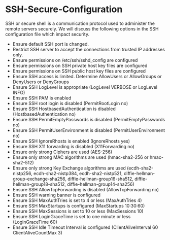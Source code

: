 # SSH-Secure-Configuration
SSH or secure shell is a communication protocol used to administer the remote servers securely. We will discuss the following options in the SSH configuration file which impact security.
-	Ensure default SSH port is changed.
-	Restrict SSH server to accept the connections from trusted IP addresses only.
-	Ensure permissions on /etc/ssh/sshd_config are configured
-	Ensure permissions on SSH private host key files are configured
-	Ensure permissions on SSH public host key files are configured
-	Ensure SSH access is limited. Determine AllowUsers or AllowGroups or DenyUsers or DenyGroups 
-	Ensure SSH LogLevel is appropriate (LogLevel VERBOSE or LogLevel INFO)
-	Ensure SSH PAM is enabled
-	Ensure SSH root login is disabled (PermitRootLogin no)
-	Ensure SSH HostbasedAuthentication is disabled (HostbasedAuthentication no)
-	Ensure SSH PermitEmptyPasswords is disabled (PermitEmptyPasswords no)
-	Ensure SSH PermitUserEnvironment is disabled (PermitUserEnvironment no)
-	Ensure SSH IgnoreRhosts is enabled (IgnoreRhosts yes)
-	Ensure SSH X11 forwarding is disabled (X11Forwarding no)
-	Ensure only strong Ciphers are used (AES-256)
-	Ensure only strong MAC algorithms are used (hmac-sha2-256 or hmac-sha2-512)
-	Ensure only strong Key Exchange algorithms are used (ecdh-sha2-nistp256, ecdh-sha2-nistp384, ecdh-sha2-nistp521, diffie-hellman-group-exchange-sha256, diffie-hellman-group16-sha512, diffie-hellman-group18-sha512, diffie-hellman-group14-sha256)
-	Ensure SSH AllowTcpForwarding is disabled (AllowTcpForwarding no)
-	Ensure SSH warning banner is configured
-	Ensure SSH MaxAuthTries is set to 4 or less (MaxAuthTries 4)
-	Ensure SSH MaxStartups is configured (MaxStartups 10:30:60)
-	Ensure SSH MaxSessions is set to 10 or less (MaxSessions 10)
-	Ensure SSH LoginGraceTime is set to one minute or less (LoginGraceTime 60)
-	Ensure SSH Idle Timeout Interval is configured (ClientAliveInterval 60 ClientAliveCountMax 3)
